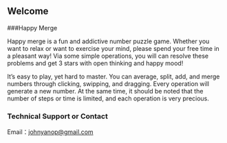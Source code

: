 ## Welcome

###Happy Merge

Happy merge is a fun and addictive number puzzle game. Whether you want to relax or want to exercise your mind, please spend your free time in a pleasant way! Via some simple operations, you will can resolve these problems and get 3 stars with open thinking and happy mood!

It’s easy to play, yet hard to master. You can average, split, add, and merge numbers through clicking, swipping, and dragging. Every operation will generate a new number. At the same time, it should be noted that the number of steps or time is limited, and each operation is very precious.

### Technical Support or Contact

Email：johnyanop@gmail.com
